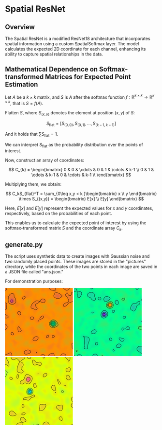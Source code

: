# Spatial ResNet

## Overview

The Spatial ResNet is a modified ResNet18 architecture that incorporates spatial information using a custom SpatialSoftmax layer. The model calculates the expected 2D coordinate for each channel, enhancing its ability to capture spatial relationships in the data.

## Mathematical Dependence on Softmax-transformed Matrices for Expected Point Estimation

Let $A$ be a $k \times k$ matrix, and $S$ is $A$ after the softmax function $f: \mathbb{R}^{k \times k} \rightarrow \mathbb{R}^{k \times k}$, that is $S = f(A)$.

Flatten $S$, where $S_{(x,y)}$ denotes the element at position $(x, y)$ of $S$:

$$
S_{\text{flat}} = [S_{(0,0)}, S_{(0,1)}, \ldots, S_{(k-1,k-1)}]
$$

And it holds that $\sum S_{\text{flat}} = 1$.

We can interpret $S_{\text{flat}}$ as the probability distribution over the points of interest.

Now, construct an array of coordinates:

$$
C_{k} = \begin{bmatrix}
0 & 0 & \cdots & 0 & 1 & \cdots & k-1 \\
0 & 1 & \cdots & k-1 & 0 & \cdots & k-1 \\
\end{bmatrix}
$$

Multiplying them, we obtain:

$$
C_kS_{flat}^T = \sum_{0\leq x,y < k }\begin{bmatrix}
x  \\
 y
\end{bmatrix} \times S_{(x,y)} = \begin{bmatrix}
E[x] \\
E[y]
\end{bmatrix}
$$

Here, $E[x]$ and $E[y]$ represent the expected values for $x$ and $y$ coordinates, respectively, based on the probabilities of each point.

This enables us to calculate the expected point of interest by using the softmax-transformed matrix $S$ and the coordinate array $C_k$.

## generate.py
The script uses synthetic data to create images with Gaussian noise and two randomly placed points. These images are stored in the "pictures" directory, while the coordinates of the two points in each image are saved in a JSON file called "ans.json."

For demonstration purposes:

![1](./assets/1.png)
![2](./assets/2.png)
![3](./assets/3.png)
